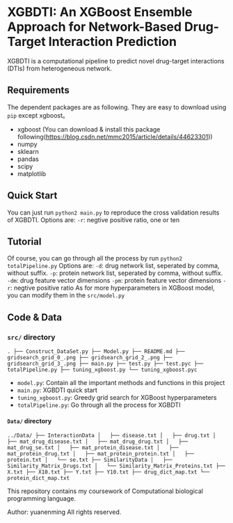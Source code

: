 # XGBDTI: An XGBoost Ensemble Approach for Network-Based Drug-Target Interaction Prediction
XGBDTI is a computational pipeline to predict novel drug-target interactions (DTIs) from heterogeneous network.

## Requirements
The dependent packages are as following. They are easy to download using `pip` except xgboost。
* xgboost (You can download & install this package following(https://blog.csdn.net/mmc2015/article/details/44623301))
* numpy 
* sklearn 
* pandas
* scipy
* matplotlib

## Quick Start
You can just run <code>python2 main.py</code> to reproduce the cross validation results of XGBDTI. Options are:
`-r`: negtive positive ratio, one or ten

## Tutorial
Of course, you can go through all the process by run <code>python2 totalPipeline.py</code> Options are:
`-d`: drug network list, seperated by comma, without suffix.
`-p`: protein network list, seperated by comma, without suffix.
`-dm`: drug feature vector dimensions
`-pm`: protein feature vector dimensions
`-r`: negtive positive ratio
As for more hyperparameters in XGBoost model, you can modify them in the `src/model.py`

## Code & Data
### `src/` directory
`.
├── Construct_DataSet.py
├── Model.py
├── README.md
├── gridsearch_grid_0_.png
├── gridsearch_grid_2_.png
├── gridsearch_grid_3_.png
├── main.py
├── test.py
├── test.pyc
├── totalPipeline.py
├── tuning_xgboost.py
└── tuning_xgboost.pyc`
- `model.py`: Contain all the important methods and functions in this project
- `main.py`: XGBDTI quick start
- `tuning_xgboost.py`: Greedy grid search for XGBoost hyperparameters
- `totalPipeline.py`: Go through all the process for XGBDTI

#### `Data/` directory
`../Data/
├── InteractionData
│   ├── disease.txt
│   ├── drug.txt
│   ├── mat_drug_disease.txt
│   ├── mat_drug_drug.txt
│   ├── mat_drug_se.txt
│   ├── mat_protein_disease.txt
│   ├── mat_protein_drug.txt
│   ├── mat_protein_protein.txt
│   ├── protein.txt
│   └── se.txt
├── SimilarityData
│   ├── Similarity_Matrix_Drugs.txt
│   └── Similarity_Matrix_Proteins.txt
├── X.txt
├── X10.txt
├── Y.txt
├── Y10.txt
├── drug_dict_map.txt
└── protein_dict_map.txt`


This repository contains my coursework of Computational biological programming language.

Author: yuanenming
All rights reserved.

